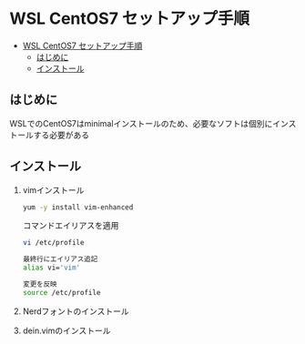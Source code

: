# WSL CentOS7 セットアップ手順

- [WSL CentOS7 セットアップ手順](#wsl-centos7-セットアップ手順)
  - [はじめに](#はじめに)
  - [インストール](#インストール)

## はじめに

WSLでのCentOS7はminimalインストールのため、必要なソフトは個別にインストールする必要がある

## インストール

1. vimインストール

   ```bash
   yum -y install vim-enhanced
   ```

   コマンドエイリアスを適用

   ```bash
   vi /etc/profile

   最終行にエイリアス追記
   alias vi='vim'

   変更を反映
   source /etc/profile
   ```

2. Nerdフォントのインストール

3. dein.vimのインストール

